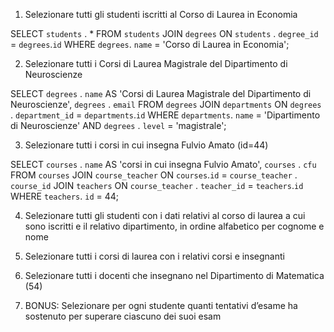 1. Selezionare tutti gli studenti iscritti al Corso di Laurea in Economia

SELECT `students` . * 
FROM `students`
JOIN `degrees`  ON `students` . `degree_id` = `degrees`.`id`
WHERE `degrees`. `name` = 'Corso di Laurea in Economia';

2. Selezionare tutti i Corsi di Laurea Magistrale del Dipartimento di Neuroscienze

SELECT `degrees` . `name` AS 'Corsi di Laurea Magistrale del Dipartimento di Neuroscienze', `degrees` . `email` 
FROM `degrees`
JOIN `departments`  ON `degrees` . `department_id` = `departments`.`id`
WHERE `departments`. `name` = 'Dipartimento di Neuroscienze' AND `degrees` . `level` = 'magistrale';

3. Selezionare tutti i corsi in cui insegna Fulvio Amato (id=44)

SELECT `courses` . `name` AS 'corsi in cui insegna Fulvio Amato', `courses` . `cfu` 
FROM `courses`
JOIN `course_teacher`  ON `courses`.`id` = `course_teacher` . `course_id`
JOIN `teachers`  ON `course_teacher` . `teacher_id` = `teachers`.`id`
WHERE `teachers`. `id` = 44;


4. Selezionare tutti gli studenti con i dati relativi al corso di laurea a cui sono iscritti e il
relativo dipartimento, in ordine alfabetico per cognome e nome


5. Selezionare tutti i corsi di laurea con i relativi corsi e insegnanti


6. Selezionare tutti i docenti che insegnano nel Dipartimento di Matematica (54)


7. BONUS: Selezionare per ogni studente quanti tentativi d’esame ha sostenuto per
superare ciascuno dei suoi esam